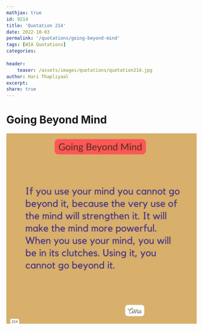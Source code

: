 ```yaml
---
mathjax: true
id: 9214
title: 'Quotation 214'
date: 2022-10-03
permalink: '/quotations/going-beyond-mind'
tags: [WIA Quotations] 
categories: 

header:
    teaser: /assets/images/quotations/quotation214.jpg
author: Hari Thapliyaal 
excerpt:
share: true 
---
```


# Going Beyond Mind

![Going Beyond Mind](/assets/images/quotations/quotation214.jpg)
